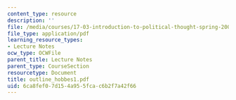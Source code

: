 ```yaml
---
content_type: resource
description: ''
file: /media/courses/17-03-introduction-to-political-thought-spring-2004/6ca8fef07d154a955fcac6b2f7a42f66_outline_hobbes1.pdf
file_type: application/pdf
learning_resource_types:
- Lecture Notes
ocw_type: OCWFile
parent_title: Lecture Notes
parent_type: CourseSection
resourcetype: Document
title: outline_hobbes1.pdf
uid: 6ca8fef0-7d15-4a95-5fca-c6b2f7a42f66
---
```

